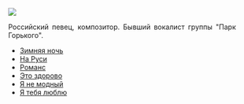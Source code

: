 ![](/songs/ноп/Носков%20Николай/noskov_nikolaj.jpg)  

Российский певец, композитор. Бывший вокалист группы "Парк Горького".

* [Зимняя ночь](/songs/ноп/Носков%20Николай/Зимняя%20ночь)
* [На Руси](/songs/ноп/Носков%20Николай/На%20Руси)
* [Романс](/songs/ноп/Носков%20Николай/Романс)
* [Это здорово](/songs/ноп/Носков%20Николай/Это%20здорово)
* [Я не модный](/songs/ноп/Носков%20Николай/Я%20не%20модный)
* [Я тебя люблю](/songs/ноп/Носков%20Николай/Я%20тебя%20люблю)